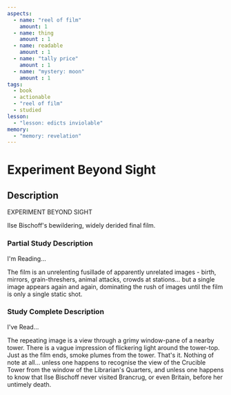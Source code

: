 ```yaml
---
aspects: 
  - name: "reel of film"
    amount: 1
  - name: thing
    amount : 1
  - name: readable
    amount : 1
  - name: "tally price"
    amount : 1
  - name: "mystery: moon"
    amount : 1
tags:
  - book
  - actionable
  - "reel of film"
  - studied
lesson:
  - "lesson: edicts inviolable"
memory:
  - "memory: revelation"
---
```


# Experiment Beyond Sight

## Description
EXPERIMENT BEYOND SIGHT

Ilse Bischoff's bewildering, widely derided final film.
### Partial Study Description
I'm Reading...

The film is an unrelenting fusillade of apparently unrelated images - birth, mirrors, grain-threshers, animal attacks, crowds at stations… but a single image appears again and again, dominating the rush of images until the film is only a single static shot.
### Study Complete Description
I've Read...

The repeating image is a view through a grimy window-pane of a nearby tower. There is a vague impression of flickering light around the tower-top. Just as the film ends, smoke plumes from the tower. That's it. Nothing of note at all… unless one happens to recognise the view of the Crucible Tower from the window of the Librarian's Quarters, and unless one happens to know that Ilse Bischoff never visited Brancrug, or even Britain, before her untimely death.